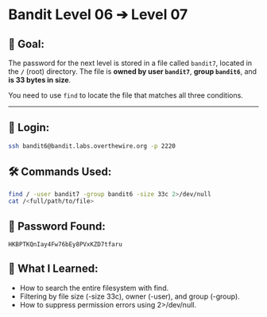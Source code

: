 # Bandit Level 06 ➔ Level 07

## 🧠 Goal:
The password for the next level is stored in a file called `bandit7`, located in the **`/`** (root) directory. The file is **owned by user `bandit7`**, **group `bandit6`**, and **is 33 bytes in size**.

You need to use `find` to locate the file that matches all three conditions.

---

## 🔐 Login:
```bash
ssh bandit6@bandit.labs.overthewire.org -p 2220
```

## 🛠️ Commands Used:
```bash
find / -user bandit7 -group bandit6 -size 33c 2>/dev/null
cat /<full/path/to/file>
```

## 🧾 Password Found:
`HKBPTKQnIay4Fw76bEy8PVxKZD7tfaru`

## 📘 What I Learned:
- How to search the entire filesystem with find.
-	Filtering by file size (-size 33c), owner (-user), and group (-group).
-	How to suppress permission errors using 2>/dev/null.
